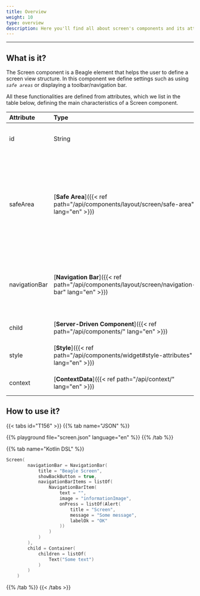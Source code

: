 ```yaml
---
title: Overview
weight: 10
type: overview
description: Here you'll find all about screen's components and its attributes details.
---
```


---

## What is it?

The Screen component is a Beagle element that helps the user to define a screen view structure. In this component we define settings such as using *`safe areas`* or displaying a toolbar/navigation bar.

All these functionalities are defined from attributes, which we list in the table below, defining the main characteristics of a Screen component.

| **Attribute** | **Type** | Required | **Definition** |
| :------------ | :------- | :------: | :------------- |
| id            | String   |          | Attribute that identifies a screen in your application |
| safeArea      | [**Safe Area**]({{< ref path="/api/components/layout/screen/safe-area" lang="en" >}}) |  | Enable Safe areas to help place views within the visible portion of the overall interface. By default it is not enabled and it won't constrain considering any safe area. |
| navigationBar | [**Navigation Bar**]({{< ref path="/api/components/layout/screen/navigation-bar" lang="en" >}}) |  | Enables some Navigation Bar details to be set, like Backbutton and Navigation Bar Itens |
| child         | [**Server-Driven Component**]({{< ref path="/api/components/" lang="en" >}}) | ✓ | Receives a list of Beagle componentes. |
| style         | [**Style**]({{< ref path="/api/components/widget#style-attributes" lang="en" >}}) |  | Provide visual customization options to the `screen` |
| context       | [**ContextData**]({{< ref path="/api/context/" lang="en" >}}) |  | Creates a *Context Data* for a Screen. |

## How to use it?

{{< tabs id="T156" >}}
{{% tab name="JSON" %}}

<!-- json-playground:screen.json
{
  "_beagleComponent_" : "beagle:screenComponent",
  "navigationBar" : {
    "title" : "Beagle Screen",
    "showBackButton" : true,
    "navigationBarItems" : [ {
      "_beagleComponent_" : "beagle:navigationBarItem",
      "text" : "",
      "image" : "informationImage",
      "onPress" : [{
        "_beagleAction_" : "beagle:alert",
        "title" : "Screen",
        "message" : "Some message",
        "labelOk" : "OK"
      }]
    } ]
  },
  "child" : {
    "_beagleComponent_" : "beagle:container",
    "children" : [ {
      "_beagleComponent_" : "beagle:text",
      "text" : "Some text"
    } ]
  }
}
-->

{{% playground file="screen.json" language="en" %}}
{{% /tab %}}

{{% tab name="Kotlin DSL" %}}

```kotlin
Screen(
        navigationBar = NavigationBar(
            title = "Beagle Screen",
            showBackButton = true,
            navigationBarItems = listOf(
                NavigationBarItem(
                    text = "",
                    image = "informationImage",
                    onPress = listOf(Alert(
                        title = "Screen",
                        message = "Some message",
                        labelOk = "OK"
                    ))
                )
            )
        ),
        child = Container(
            children = listOf(
                Text("Some text")
            )
        )
    )
```

{{% /tab %}}
{{< /tabs >}}
